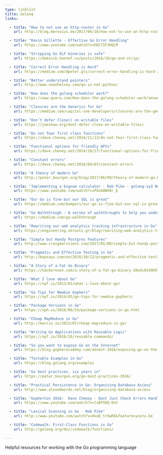 ```yaml
---
type: linklist
title: Golang
links:

  - title: "How to not use an http-router in Go"
    url: http://blog.merovius.de/2017/06/18/how-not-to-use-an-http-router.html

  - title: "Kevin Gillette - Effective Go Error Handling"
    url: https://www.youtube.com/watch?v=hDC7IF3OQLM

  - title: "Stripping Go ELF binaries is safe"
    url: https://dominik.honnef.co/posts/2016/10/go-and-strip/

  - title: "Correct Error Handling is Hard"
    url: https://medium.com/@peter.gtz/correct-error-handling-is-hard-307ea72759c7

  - title: "Better understand pointers"
    url: http://www.seanhelvey.com/go-is-not-python/

  - title: "How does the golang scheduler work?"
    url: https://www.quora.com/How-does-the-golang-scheduler-work/answer/Ian-Lance-Taylor

  - title: "Closures are the Generics for Go"
    url: https://medium.com/capital-one-developers/closures-are-the-generics-for-go-cb32021fb5b5

  - title: "Don’t defer Close() on writable files"
    url: https://joeshaw.org/dont-defer-close-on-writable-files/

  - title: "Do not fear first class functions"
    url: https://dave.cheney.net/2016/11/13/do-not-fear-first-class-functions

  - title: "Functional options for friendly APIs"
    url: https://dave.cheney.net/2014/10/17/functional-options-for-friendly-apis

  - title: "Constant errors"
    url: https://dave.cheney.net/2016/04/07/constant-errors

  - title: "A theory of modern Go"
    url: http://peter.bourgon.org/blog/2017/06/09/theory-of-modern-go.html

  - title: "Implementing a bignum calculator - Rob Pike - golang-syd November 2014"
    url: https://www.youtube.com/watch?v=PXoG0WX0r_E

  - title: "Our Go is fine but our SQL is great"
    url: https://medium.com/bumpers/our-go-is-fine-but-our-sql-is-great-b4857950a243

  - title: "Go Walkthrough - A series of walkthroughs to help you understand the Go standard library better."
    url: https://medium.com/go-walkthrough

  - title: "Rewriting our web analytics tracking infrastructure in Go"
    url: https://engineering.skroutz.gr/blog/rewriting-web-analytics-tracking-in-go/

  - title: "Simple but Handy Postgres Features"
    url: http://www.craigkerstiens.com/2017/01/08/simple-but-handy-postgresql-features/

  - title: "Pragmatic and Effective Testing in Go"
    url: http://bepsays.com/en/2016/10/12/pragmatic-and-effective-testing-in-go/

  - title: "A Story of a Fat Go Binary"
    url: https://hackernoon.com/a-story-of-a-fat-go-binary-20edc6549b97

  - title: "What I love about Go"
    url: https://npf.io/2013/01/what-i-love-about-go/

  - title: "Go Tips for Newbie Gophers"
    url: https://npf.io/2014/03/go-tips-for-newbie-gophers/

  - title: "Package Versions in Go"
    url: https://xph.us/2016/06/24/package-versions-in-go.html

  - title: "Cheap MapReduce in Go"
    url: http://marcio.io/2015/07/cheap-mapreduce-in-go/

  - title: "Writing Go Applications with Reusable Logic"
    url: https://npf.io/2016/10/reusable-commands/

  - title: "So you want to expose Go on the Internet"
    url: https://blog.gopheracademy.com/advent-2016/exposing-go-on-the-internet/

  - title: "Testable Examples in Go"
    url: https://blog.golang.org/examples

  - title: "Go best practices, six years in"
    url: https://peter.bourgon.org/go-best-practices-2016/

  - title: "Practical Persistence in Go: Organising Database Access"
    url: http://www.alexedwards.net/blog/organising-database-access

  - title: "GopherCon 2016:  Dave Cheney - Dont Just Check Errors Handle Them Gracefully"
    url: https://www.youtube.com/watch?v=lsBF58Q-DnY

  - title: "Lexical Scanning in Go - Rob Pike"
    url: http://www.youtube.com/watch?v=HxaD_trXwRE&feature=youtu.be

  - title: "Codewalk: First-Class Functions in Go"
    url: http://golang.org/doc/codewalk/functions/

---
```


Helpful resources for working with the Go programming language
